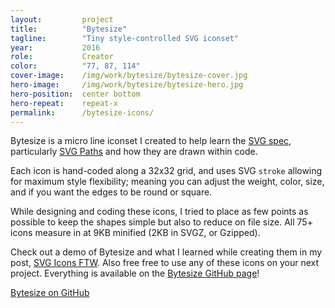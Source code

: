 ```yaml
---
layout:         project
title:          "Bytesize"
tagline:        "Tiny style-controlled SVG iconset"
year:           2016
role:           Creator
color:          "77, 87, 114"
cover-image:    /img/work/bytesize/bytesize-cover.jpg
hero-image:     /img/work/bytesize/bytesize-hero.jpg
hero-position:  center bottom
hero-repeat:    repeat-x
permalink:      /bytesize-icons/
---
```


Bytesize is a micro line iconset I created to help learn the [SVG spec](https://www.w3.org/TR/SVG/), particularly [SVG Paths](https://developer.mozilla.org/en-US/docs/Web/SVG/Tutorial/Paths) and how they are drawn within code.

Each icon is hand-coded along a 32x32 grid, and uses SVG `stroke` allowing for maximum style flexibility; meaning you can adjust the weight, color, size, and if you want the edges to be round or square.

While designing and coding these icons, I tried to place as few points as possible to keep the shapes simple but also to reduce on file size. All 75+ icons measure in at 9KB minified (2KB in SVGZ, or Gzipped).

Check out a demo of Bytesize and what I learned while creating them in my post, [SVG Icons FTW](/articles/svg-icons-ftw). Also free free to use any of these icons on your next project. Everything is available on the [Bytesize GitHub page](https://github.com/danklammer/bytesize-icons)!

<div class="py4 align-center">
    <a href="https://github.com/danklammer/bytesize-icons" class="btn dim underline-none text-shadow-light box-shadow-light px3 py2 br6 pressable">
        Bytesize on GitHub
    </a>
</div>